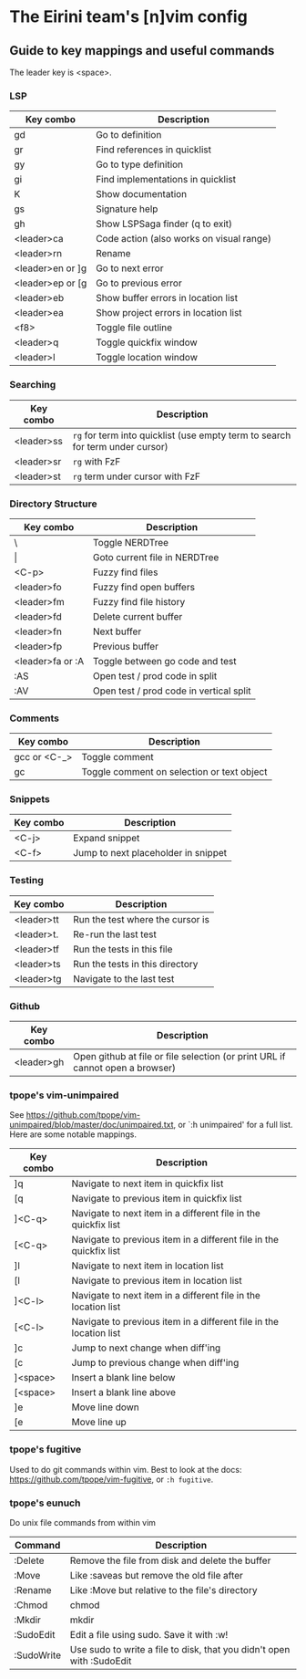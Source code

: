 # The Eirini team's [n]vim config

## Guide to key mappings and useful commands

The leader key is \<space\>.

### LSP

| Key combo          | Description                              |
| ------------------ | ---------------------------------------- |
| gd                 | Go to definition                         |
| gr                 | Find references in quicklist             |
| gy                 | Go to type definition                    |
| gi                 | Find implementations in quicklist        |
| K                  | Show documentation                       |
| gs                 | Signature help                           |
| gh                 | Show LSPSaga finder (q to exit)          |
| \<leader\>ca       | Code action (also works on visual range) |
| \<leader\>rn       | Rename                                   |
| \<leader\>en or ]g | Go to next error                         |
| \<leader\>ep or [g | Go to previous error                     |
| \<leader\>eb       | Show buffer errors in location list      |
| \<leader\>ea       | Show project errors in location list     |
| \<f8\>             | Toggle file outline                      |
| \<leader\>q        | Toggle quickfix window                   |
| \<leader\>l        | Toggle location window                   |

### Searching

| Key combo    | Description                                                                   |
| ------------ | ----------------------------------------------------------------------------- |
| \<leader\>ss | `rg` for term into quicklist (use empty term to search for term under cursor) |
| \<leader\>sr | `rg` with FzF                                                                 |
| \<leader\>st | `rg` term under cursor with FzF                                               |

### Directory Structure

| Key combo          | Description                             |
| ------------------ | --------------------------------------- |
| \                  | Toggle NERDTree                         |
| \|                 | Goto current file in NERDTree           |
| \<C-p\>            | Fuzzy find files                        |
| \<leader\>fo       | Fuzzy find open buffers                 |
| \<leader\>fm       | Fuzzy find file history                 |
| \<leader\>fd       | Delete current buffer                   |
| \<leader\>fn       | Next buffer                             |
| \<leader\>fp       | Previous buffer                         |
| \<leader\>fa or :A | Toggle between go code and test         |
| :AS                | Open test / prod code in split          |
| :AV                | Open test / prod code in vertical split |

### Comments

| Key combo       | Description                                |
| --------------- | ------------------------------------------ |
| gcc or \<C-\_\> | Toggle comment                             |
| gc              | Toggle comment on selection or text object |

### Snippets

| Key combo | Description                         |
| --------- | ----------------------------------- |
| \<C-j\>   | Expand snippet                      |
| \<C-f\>   | Jump to next placeholder in snippet |

### Testing

| Key combo    | Description                      |
| ------------ | -------------------------------- |
| \<leader\>tt | Run the test where the cursor is |
| \<leader\>t. | Re-run the last test             |
| \<leader\>tf | Run the tests in this file       |
| \<leader\>ts | Run the tests in this directory  |
| \<leader\>tg | Navigate to the last test        |

### Github

| Key combo    | Description                                                                   |
| ------------ | ----------------------------------------------------------------------------- |
| \<leader\>gh | Open github at file or file selection (or print URL if cannot open a browser) |

### tpope's vim-unimpaired

See https://github.com/tpope/vim-unimpaired/blob/master/doc/unimpaired.txt, or
`:h unimpaired' for a full list. Here are some notable mappings.

| Key combo  | Description                                                        |
| ---------- | ------------------------------------------------------------------ |
| ]q         | Navigate to next item in quickfix list                             |
| [q         | Navigate to previous item in quickfix list                         |
| ]\<C-q\>   | Navigate to next item in a different file in the quickfix list     |
| [\<C-q\>   | Navigate to previous item in a different file in the quickfix list |
| ]l         | Navigate to next item in location list                             |
| [l         | Navigate to previous item in location list                         |
| ]\<C-l\>   | Navigate to next item in a different file in the location list     |
| [\<C-l\>   | Navigate to previous item in a different file in the location list |
| ]c         | Jump to next change when diff'ing                                  |
| [c         | Jump to previous change when diff'ing                              |
| ]\<space\> | Insert a blank line below                                          |
| [\<space\> | Insert a blank line above                                          |
| ]e         | Move line down                                                     |
| [e         | Move line up                                                       |

### tpope's fugitive

Used to do git commands within vim. Best to look at the docs:
https://github.com/tpope/vim-fugitive, or `:h fugitive`.

### tpope's eunuch

Do unix file commands from within vim

| Command    | Description                                                           |
| ---------- | --------------------------------------------------------------------- |
| :Delete    | Remove the file from disk and delete the buffer                       |
| :Move      | Like :saveas but remove the old file after                            |
| :Rename    | Like :Move but relative to the file's directory                       |
| :Chmod     | chmod                                                                 |
| :Mkdir     | mkdir                                                                 |
| :SudoEdit  | Edit a file using sudo. Save it with :w!                              |
| :SudoWrite | Use sudo to write a file to disk, that you didn't open with :SudoEdit |

